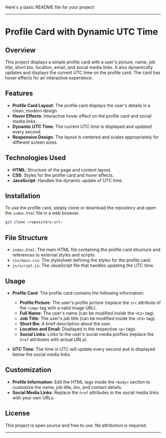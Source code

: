 Here's a basic README file for your project:

---

# Profile Card with Dynamic UTC Time

## Overview

This project displays a simple profile card with a user's picture, name, job title, short bio, location, email, and social media links. It also dynamically updates and displays the current UTC time on the profile card. The card has hover effects for an interactive experience.

## Features

- **Profile Card Layout**: The profile card displays the user's details in a clean, modern design.
- **Hover Effects**: Interactive hover effect on the profile card and social media links.
- **Dynamic UTC Time**: The current UTC time is displayed and updated every second.
- **Responsive Design**: The layout is centered and scales appropriately for different screen sizes.

## Technologies Used

- **HTML**: Structure of the page and content layout.
- **CSS**: Styles for the profile card and hover effects.
- **JavaScript**: Handles the dynamic update of UTC time.

## Installation

To use the profile card, simply clone or download the repository and open the `index.html` file in a web browser.

```bash
git clone <repository-url>
```

## File Structure

- `index.html`: The main HTML file containing the profile card structure and references to external styles and scripts.
- `css/main.css`: The stylesheet defining the styles for the profile card.
- `js/script.js`: The JavaScript file that handles updating the UTC time.

## Usage

- **Profile Card**: The profile card contains the following information:
    - **Profile Picture**: The user's profile picture (replace the `src` attribute of the `<img>` tag with a valid image URL).
    - **Full Name**: The user's name (can be modified inside the `<h2>` tag).
    - **Job Title**: The user's job title (can be modified inside the `<h3>` tag).
    - **Short Bio**: A brief description about the user.
    - **Location and Email**: Displayed in the respective `<p>` tags.
    - **Social Links**: Links to the user's social media profiles (replace the `href` attributes with actual URLs).

- **UTC Time**: The time in UTC will update every second and is displayed below the social media links.

## Customization

- **Profile Information**: Edit the HTML tags inside the `<body>` section to customize the name, job title, bio, and contact details.
- **Social Media Links**: Replace the `href` attributes in the social media links with your own URLs.

## License

This project is open source and free to use. No attribution is required.

---

